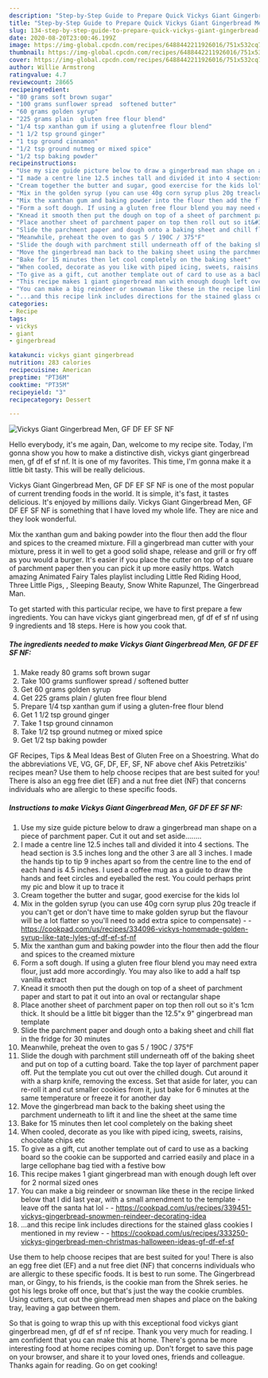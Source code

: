 ```yaml
---
description: "Step-by-Step Guide to Prepare Quick Vickys Giant Gingerbread Men, GF DF EF SF NF"
title: "Step-by-Step Guide to Prepare Quick Vickys Giant Gingerbread Men, GF DF EF SF NF"
slug: 134-step-by-step-guide-to-prepare-quick-vickys-giant-gingerbread-men-gf-df-ef-sf-nf
date: 2020-08-20T23:00:46.199Z
image: https://img-global.cpcdn.com/recipes/6488442211926016/751x532cq70/vickys-giant-gingerbread-men-gf-df-ef-sf-nf-recipe-main-photo.jpg
thumbnail: https://img-global.cpcdn.com/recipes/6488442211926016/751x532cq70/vickys-giant-gingerbread-men-gf-df-ef-sf-nf-recipe-main-photo.jpg
cover: https://img-global.cpcdn.com/recipes/6488442211926016/751x532cq70/vickys-giant-gingerbread-men-gf-df-ef-sf-nf-recipe-main-photo.jpg
author: Willie Armstrong
ratingvalue: 4.7
reviewcount: 28665
recipeingredient:
- "80 grams soft brown sugar"
- "100 grams sunflower spread  softened butter"
- "60 grams golden syrup"
- "225 grams plain  gluten free flour blend"
- "1/4 tsp xanthan gum if using a glutenfree flour blend"
- "1 1/2 tsp ground ginger"
- "1 tsp ground cinnamon"
- "1/2 tsp ground nutmeg or mixed spice"
- "1/2 tsp baking powder"
recipeinstructions:
- "Use my size guide picture below to draw a gingerbread man shape on a piece of parchment paper. Cut it out and set aside........"
- "I made a centre line 12.5 inches tall and divided it into 4 sections. The head section is 3.5 inches long and the other 3 are all 3 inches. I made the hands tip to tip 9 inches apart so from the centre line to the end of each hand is 4.5 inches. I used a coffee mug as a guide to draw the hands and feet circles and eyeballed the rest. You could perhaps print my pic and blow it up to trace it"
- "Cream together the butter and sugar, good exercise for the kids lol"
- "Mix in the golden syrup (you can use 40g corn syrup plus 20g treacle if you can&#39;t get or don&#39;t have time to make golden syrup but the flavour will be a lot flatter so you&#39;ll need to add extra spice to compensate)  https://cookpad.com/us/recipes/334096-vickys-homemade-golden-syrup-like-tate-lyles-gf-df-ef-sf-nf"
- "Mix the xanthan gum and baking powder into the flour then add the flour and spices to the creamed mixture"
- "Form a soft dough. If using a gluten free flour blend you may need extra flour, just add more accordingly. You may also like to add a half tsp vanilla extract"
- "Knead it smooth then put the dough on top of a sheet of parchment paper and start to pat it out into an oval or rectangular shape"
- "Place another sheet of parchment paper on top then roll out so it&#39;s 1cm thick. It should be a little bit bigger than the 12.5&#34;x 9&#34; gingerbread man template"
- "Slide the parchment paper and dough onto a baking sheet and chill flat in the fridge for 30 minutes"
- "Meanwhile, preheat the oven to gas 5 / 190C / 375°F"
- "Slide the dough with parchment still underneath off of the baking sheet and put on top of a cutting board. Take the top layer of parchment paper off. Put the template you cut out over the chilled dough. Cut around it with a sharp knife, removing the excess. Set that aside for later, you can re-roll it and cut smaller cookies from it, just bake for 6 minutes at the same temperature or freeze it for another day"
- "Move the gingerbread man back to the baking sheet using the parchment underneath to lift it and line the sheet at the same time"
- "Bake for 15 minutes then let cool completely on the baking sheet"
- "When cooled, decorate as you like with piped icing, sweets, raisins, chocolate chips etc"
- "To give as a gift, cut another template out of card to use as a backing board so the cookie can be supported and carried easily and place in a large cellophane bag tied with a festive bow"
- "This recipe makes 1 giant gingerbread man with enough dough left over for 2 normal sized ones"
- "You can make a big reindeer or snowman like these in the recipe linked below that I did last year, with a small amendment to the template - leave off the santa hat lol  https://cookpad.com/us/recipes/339451-vickys-gingerbread-snowmen-reindeer-decorating-idea"
- "...and this recipe link includes directions for the stained glass cookies I mentioned in my review  https://cookpad.com/us/recipes/333250-vickys-gingerbread-men-christmas-halloween-ideas-gf-df-ef-sf"
categories:
- Recipe
tags:
- vickys
- giant
- gingerbread

katakunci: vickys giant gingerbread 
nutrition: 283 calories
recipecuisine: American
preptime: "PT36M"
cooktime: "PT35M"
recipeyield: "3"
recipecategory: Dessert

---
```



![Vickys Giant Gingerbread Men, GF DF EF SF NF](https://img-global.cpcdn.com/recipes/6488442211926016/751x532cq70/vickys-giant-gingerbread-men-gf-df-ef-sf-nf-recipe-main-photo.jpg)

Hello everybody, it's me again, Dan, welcome to my recipe site. Today, I'm gonna show you how to make a distinctive dish, vickys giant gingerbread men, gf df ef sf nf. It is one of my favorites. This time, I'm gonna make it a little bit tasty. This will be really delicious.

Vickys Giant Gingerbread Men, GF DF EF SF NF is one of the most popular of current trending foods in the world. It is simple, it's fast, it tastes delicious. It's enjoyed by millions daily. Vickys Giant Gingerbread Men, GF DF EF SF NF is something that I have loved my whole life. They are nice and they look wonderful.

Mix the xanthan gum and baking powder into the flour then add the flour and spices to the creamed mixture. Fill a gingerbread man cutter with your mixture, press it in well to get a good solid shape, release and grill or fry off as you would a burger. It&#39;s easier if you place the cutter on top of a square of parchment paper then you can pick it up more easily https. Watch amazing Animated Fairy Tales playlist including Little Red Riding Hood, Three Little Pigs, , Sleeping Beauty, Snow White Rapunzel, The Gingerbread Man.


To get started with this particular recipe, we have to first prepare a few ingredients. You can have vickys giant gingerbread men, gf df ef sf nf using 9 ingredients and 18 steps. Here is how you cook that.

<!--inarticleads1-->

##### The ingredients needed to make Vickys Giant Gingerbread Men, GF DF EF SF NF:

1. Make ready 80 grams soft brown sugar
1. Take 100 grams sunflower spread / softened butter
1. Get 60 grams golden syrup
1. Get 225 grams plain / gluten free flour blend
1. Prepare 1/4 tsp xanthan gum if using a gluten-free flour blend
1. Get 1 1/2 tsp ground ginger
1. Take 1 tsp ground cinnamon
1. Take 1/2 tsp ground nutmeg or mixed spice
1. Get 1/2 tsp baking powder


GF Recipes, Tips &amp; Meal Ideas Best of Gluten Free on a Shoestring. What do the abbreviations VE, VG, GF, DF, EF, SF, NF above chef Akis Petretzikis&#39; recipes mean? Use them to help choose recipes that are best suited for you! There is also an egg free diet (EF) and a nut free diet (NF) that concerns individuals who are allergic to these specific foods. 

<!--inarticleads2-->

##### Instructions to make Vickys Giant Gingerbread Men, GF DF EF SF NF:

1. Use my size guide picture below to draw a gingerbread man shape on a piece of parchment paper. Cut it out and set aside........
1. I made a centre line 12.5 inches tall and divided it into 4 sections. The head section is 3.5 inches long and the other 3 are all 3 inches. I made the hands tip to tip 9 inches apart so from the centre line to the end of each hand is 4.5 inches. I used a coffee mug as a guide to draw the hands and feet circles and eyeballed the rest. You could perhaps print my pic and blow it up to trace it
1. Cream together the butter and sugar, good exercise for the kids lol
1. Mix in the golden syrup (you can use 40g corn syrup plus 20g treacle if you can&#39;t get or don&#39;t have time to make golden syrup but the flavour will be a lot flatter so you&#39;ll need to add extra spice to compensate) -  - https://cookpad.com/us/recipes/334096-vickys-homemade-golden-syrup-like-tate-lyles-gf-df-ef-sf-nf
1. Mix the xanthan gum and baking powder into the flour then add the flour and spices to the creamed mixture
1. Form a soft dough. If using a gluten free flour blend you may need extra flour, just add more accordingly. You may also like to add a half tsp vanilla extract
1. Knead it smooth then put the dough on top of a sheet of parchment paper and start to pat it out into an oval or rectangular shape
1. Place another sheet of parchment paper on top then roll out so it&#39;s 1cm thick. It should be a little bit bigger than the 12.5&#34;x 9&#34; gingerbread man template
1. Slide the parchment paper and dough onto a baking sheet and chill flat in the fridge for 30 minutes
1. Meanwhile, preheat the oven to gas 5 / 190C / 375°F
1. Slide the dough with parchment still underneath off of the baking sheet and put on top of a cutting board. Take the top layer of parchment paper off. Put the template you cut out over the chilled dough. Cut around it with a sharp knife, removing the excess. Set that aside for later, you can re-roll it and cut smaller cookies from it, just bake for 6 minutes at the same temperature or freeze it for another day
1. Move the gingerbread man back to the baking sheet using the parchment underneath to lift it and line the sheet at the same time
1. Bake for 15 minutes then let cool completely on the baking sheet
1. When cooled, decorate as you like with piped icing, sweets, raisins, chocolate chips etc
1. To give as a gift, cut another template out of card to use as a backing board so the cookie can be supported and carried easily and place in a large cellophane bag tied with a festive bow
1. This recipe makes 1 giant gingerbread man with enough dough left over for 2 normal sized ones
1. You can make a big reindeer or snowman like these in the recipe linked below that I did last year, with a small amendment to the template - leave off the santa hat lol -  - https://cookpad.com/us/recipes/339451-vickys-gingerbread-snowmen-reindeer-decorating-idea
1. ...and this recipe link includes directions for the stained glass cookies I mentioned in my review -  - https://cookpad.com/us/recipes/333250-vickys-gingerbread-men-christmas-halloween-ideas-gf-df-ef-sf


Use them to help choose recipes that are best suited for you! There is also an egg free diet (EF) and a nut free diet (NF) that concerns individuals who are allergic to these specific foods. It is best to run some. The Gingerbread man, or Gingy, to his friends, is the cookie man from the Shrek series. he got his legs broke off once, but that&#39;s just the way the cookie crumbles. Using cutters, cut out the gingerbread men shapes and place on the baking tray, leaving a gap between them. 

So that is going to wrap this up with this exceptional food vickys giant gingerbread men, gf df ef sf nf recipe. Thank you very much for reading. I am confident that you can make this at home. There's gonna be more interesting food at home recipes coming up. Don't forget to save this page on your browser, and share it to your loved ones, friends and colleague. Thanks again for reading. Go on get cooking!

